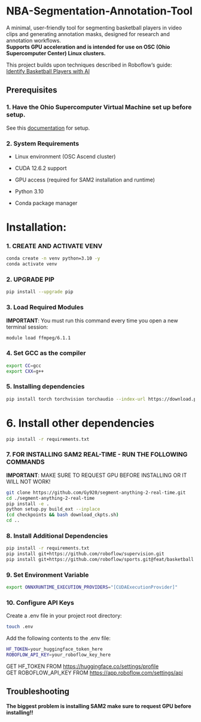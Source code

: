 # NBA-Segmentation-Annotation-Tool

A minimal, user-friendly tool for segmenting basketball players in video clips and generating annotation masks, designed for research and annotation workflows.  
 **Supports GPU acceleration and is intended for use on OSC (Ohio Supercomputer Center) Linux clusters.**

 This project builds upon techniques described in Roboflow’s guide:  
[Identify Basketball Players with AI](https://blog.roboflow.com/identify-basketball-players/)

## Prerequisites 

### 1. Have the Ohio Supercomputer Virtual Machine set up before setup.

See this [documentation](https://docs.google.com/document/d/18efM3UhXIMKOZ-e1weG6fw2CS5-esf2s--cmgjhlOIs/edit?usp=sharing) for setup.

### 2. System Requirements

- Linux environment (OSC Ascend cluster)

- CUDA 12.6.2 support

- GPU access (required for SAM2 installation and runtime)

- Python 3.10

- Conda package manager


# Installation:

### 1. CREATE AND ACTIVATE VENV
```bash
conda create -n venv python=3.10 -y  
conda activate venv
```

### 2. UPGRADE PIP
```bash
pip install --upgrade pip
```

### 3. Load Required Modules
**IMPORTANT**: You must run this command every time you open a new terminal session:
```bash
module load ffmpeg/6.1.1
```  

### 4. Set GCC as the compiler
```bash
export CC=gcc  
export CXX=g++
```

### 5. Installing dependencies  
```bash
pip install torch torchvision torchaudio --index-url https://download.pytorch.org/whl/cu126  
```

# 6. Install other dependencies
```bash
pip install -r requirements.txt
```

### 7. FOR INSTALLING SAM2 REAL-TIME - RUN THE FOLLOWING COMMANDS  
**IMPORTANT**: MAKE SURE TO REQUEST GPU BEFORE INSTALLING OR IT WILL NOT WORK!
```bash
git clone https://github.com/Gy920/segment-anything-2-real-time.git    
cd ./segment-anything-2-real-time  
pip install -e .  
python setup.py build_ext --inplace  
(cd checkpoints && bash download_ckpts.sh)  
cd ..
```

### 8. Install Additional Dependencies
```bash
pip install -r requirements.txt
pip install git+https://github.com/roboflow/supervision.git  
pip install git+https://github.com/roboflow/sports.git@feat/basketball
```

### 9. Set Environment Variable
```bash
export ONNXRUNTIME_EXECUTION_PROVIDERS="[CUDAExecutionProvider]"
```  

### 10. Configure API Keys

Create a .env file in your project root directory:
```bash
touch .env
```
Add the following contents to the .env file:
```bash
HF_TOKEN=your_huggingface_token_here  
ROBOFLOW_API_KEY=your_roboflow_key_here
```

GET HF_TOKEN FROM https://huggingface.co/settings/profile  
GET ROBOFLOW_API_KEY FROM https://app.roboflow.com/settings/api

## Troubleshooting 
**The biggest problem is installing SAM2 make sure to request GPU before installing!!**
